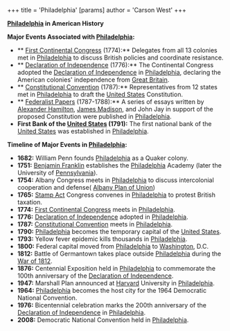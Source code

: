 +++
 title = 'Philadelphia'
[params]
	author = 'Carson West'
+++

**[Philadelphia](./../philadelphia/) in American History**

**Major Events Associated with [Philadelphia](./../philadelphia/):**

* ** [First Continental Congress](./../first-continental-congress/) (1774):** Delegates from all 13 colonies met in [Philadelphia](./../philadelphia/) to discuss British policies and coordinate resistance.
* ** [Declaration of Independence](./../declaration-of-independence/) (1776):** The Continental Congress adopted the [Declaration of Independence](./../declaration-of-independence/) in [Philadelphia](./../philadelphia/), declaring the American colonies' independence from [Great Britain](./../great-britain/).
* ** [Constitutional Convention](./../constitutional-convention/) (1787):** Representatives from 12 states met in [Philadelphia](./../philadelphia/) to draft the [United States](./../united-states/) Constitution.
* ** [Federalist Papers](./../federalist-papers/) (1787-1788):** A series of essays written by [Alexander Hamilton](./../alexander-hamilton/), [James Madison](./../james-madison/), and John Jay in support of the proposed Constitution were published in [Philadelphia](./../philadelphia/).
* **First Bank of the [United States](./../united-states/) (1791):** The first national bank of the [United States](./../united-states/) was established in [Philadelphia](./../philadelphia/).

**Timeline of Major Events in [Philadelphia](./../philadelphia/):**

* **1682:** William Penn founds [Philadelphia](./../philadelphia/) as a Quaker colony.
* **1751:** [Benjamin Franklin](./../benjamin-franklin/) establishes the [Philadelphia](./../philadelphia/) Academy (later the University of [Pennsylvania](./../pennsylvania/)).
* **1754:** Albany Congress meets in [Philadelphia](./../philadelphia/) to discuss intercolonial cooperation and defense( [Albany Plan of Union](./../albany-plan-of-union/))
* **1765:** [Stamp Act](./../stamp-act/) Congress convenes in [Philadelphia](./../philadelphia/) to protest British taxation.
* **1774:** [First Continental Congress](./../first-continental-congress/) meets in [Philadelphia](./../philadelphia/).
* **1776:** [Declaration of Independence](./../declaration-of-independence/) adopted in [Philadelphia](./../philadelphia/).
* **1787:** [Constitutional Convention](./../constitutional-convention/) meets in [Philadelphia](./../philadelphia/).
* **1790:** [Philadelphia](./../philadelphia/) becomes the temporary capital of the [United States](./../united-states/).
* **1793:** Yellow fever epidemic kills thousands in [Philadelphia](./../philadelphia/).
* **1800:** Federal capital moved from [Philadelphia](./../philadelphia/) to [Washington](./../washington/), D.C.
* **1812:** Battle of Germantown takes place outside [Philadelphia](./../philadelphia/) during the [War of 1812](./../war-of-1812/).
* **1876:** Centennial Exposition held in [Philadelphia](./../philadelphia/) to commemorate the 100th anniversary of the [Declaration of Independence](./../declaration-of-independence/).
* **1947:** Marshall Plan announced at [Harvard](./../harvard/) University in [Philadelphia](./../philadelphia/).
* **1964:** [Philadelphia](./../philadelphia/) becomes the host city for the 1964 Democratic National Convention.
* **1976:** Bicentennial celebration marks the 200th anniversary of the [Declaration of Independence](./../declaration-of-independence/) in [Philadelphia](./../philadelphia/).
* **2008:** Democratic National Convention held in [Philadelphia](./../philadelphia/).